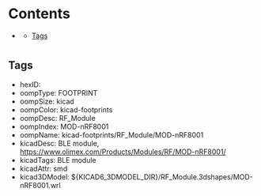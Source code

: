 



Contents
========

* [](#)
	* [Tags](#tags)

# 

## Tags

- hexID: 
- oompType: FOOTPRINT
- oompSize: kicad
- oompColor: kicad-footprints
- oompDesc: RF_Module
- oompIndex: MOD-nRF8001
- oompName: kicad-footprints/RF_Module/MOD-nRF8001
- kicadDesc: BLE module, https://www.olimex.com/Products/Modules/RF/MOD-nRF8001/
- kicadTags: BLE module
- kicadAttr: smd
- kicad3DModel: ${KICAD6_3DMODEL_DIR}/RF_Module.3dshapes/MOD-nRF8001.wrl
